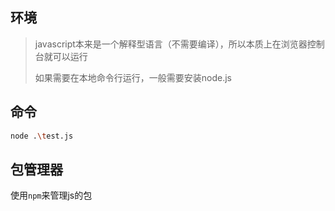 ## 环境

> javascript本来是一个解释型语言（不需要编译），所以本质上在浏览器控制台就可以运行
> 
> 如果需要在本地命令行运行，一般需要安装node.js


## 命令

```sh
node .\test.js
```


## 包管理器

使用`npm`来管理js的包